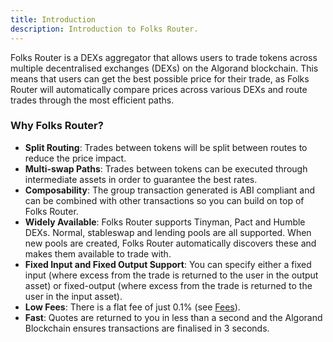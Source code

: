 ```yaml
---
title: Introduction
description: Introduction to Folks Router.
---
```


Folks Router is a DEXs aggregator that allows users to trade tokens across multiple decentralised exchanges (DEXs) on the Algorand blockchain. This means that users can get the best possible price for their trade, as Folks Router will automatically compare prices across various DEXs and route trades through the most efficient paths.

### Why Folks Router?

- **Split Routing**: Trades between tokens will be split between routes to reduce the price impact.
- **Multi-swap Paths**: Trades between tokens can be executed through intermediate assets in order to guarantee the best rates.
- **Composability**: The group transaction generated is ABI compliant and can be combined with other transactions so you can build on top of Folks Router.
- **Widely Available**: Folks Router supports Tinyman, Pact and Humble DEXs. Normal, stableswap and lending pools are all supported. When new pools are created, Folks Router automatically discovers these and makes them available to trade with.
- **Fixed Input and Fixed Output Support**: You can specify either a fixed input (where excess from the trade is returned to the user in the output asset) or fixed-output (where excess from the trade is returned to the user in the input asset).
- **Low Fees**: There is a flat fee of just 0.1% (see [Fees](/docs/fees)).
- **Fast**: Quotes are returned to you in less than a second and the Algorand Blockchain ensures transactions are finalised in 3 seconds.
